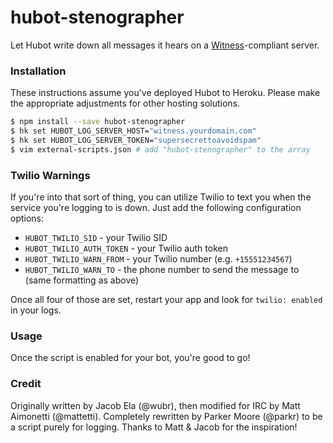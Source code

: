 hubot-stenographer
==================

Let Hubot write down all messages it hears on a [Witness][]-compliant server.

[Witness]: https://github.com/parkr/witness

### Installation

These instructions assume you've deployed Hubot to Heroku. Please make the
appropriate adjustments for other hosting solutions.

```bash
$ npm install --save hubot-stenographer
$ hk set HUBOT_LOG_SERVER_HOST="witness.yourdomain.com"
$ hk set HUBOT_LOG_SERVER_TOKEN="supersecrettoavoidspam"
$ vim external-scripts.json # add "hubot-stenographer" to the array
```

### Twilio Warnings

If you're into that sort of thing, you can utilize Twilio to text you when
the service you're logging to is down. Just add the following configuration
options:

- `HUBOT_TWILIO_SID` - your Twilio SID
- `HUBOT_TWILIO_AUTH_TOKEN` - your Twilio auth token
- `HUBOT_TWILIO_WARN_FROM` - your Twilio number (e.g. `+15551234567`)
- `HUBOT_TWILIO_WARN_TO` - the phone number to send the message to (same
  formatting as above)

Once all four of those are set, restart your app and look for `twilio:
enabled` in your logs.

### Usage

Once the script is enabled for your bot, you're good to go!

### Credit

Originally written by Jacob Ela (@wubr), then modified for IRC by
Matt Aimonetti (@mattetti). Completely rewritten by Parker Moore
(@parkr) to be a script purely for logging. Thanks to Matt & Jacob
for the inspiration!
